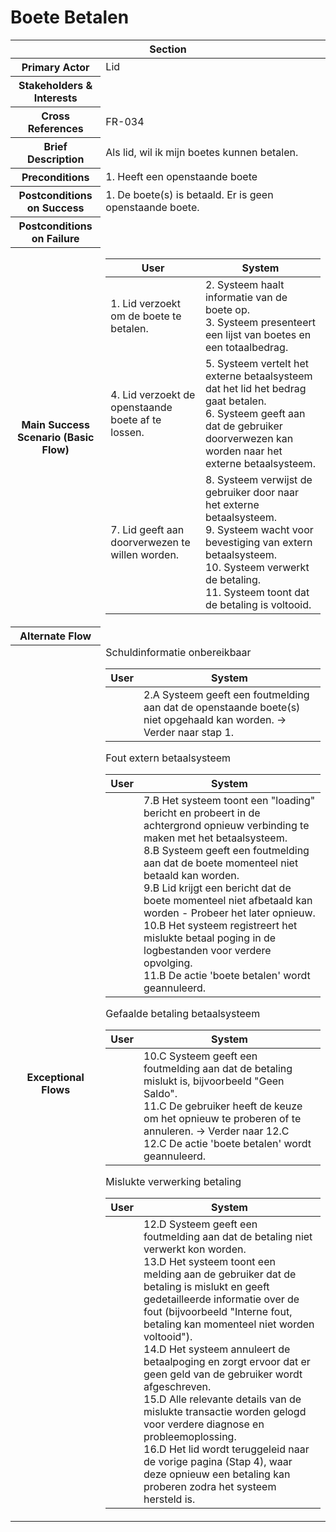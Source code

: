 # Boete Betalen
<table> 
    <thead>
        <tr>
            <th scope="col" colspan="2">Section</th>
        </tr>
    </thead>
    <tbody>
        <tr>
            <th scope="row">Primary Actor</th>
            <td>Lid</td>
        </tr>
        <tr>
            <th scope="row">Stakeholders & Interests</th>
            <td></td>
        </tr>
        <tr>
            <th scope="row">Cross References</th>
            <td>FR-034</td>
        </tr>
        <tr>
            <th scope="row">Brief Description</th>
            <td>Als lid, wil ik mijn boetes kunnen betalen.</td>
        </tr>
        <tr>
            <th scope="row">Preconditions</th>
            <td>1. Heeft een openstaande boete</td>
        </tr>
        <tr>
            <th scope="row">Postconditions on Success</th>
            <td>1. De boete(s) is betaald. Er is geen openstaande boete.<br></td>
        </tr>
        <tr>
            <th scope="row">Postconditions on Failure</th>
            <td></td>
        </tr>
        <tr>
            <th scope="row">Main Success Scenario (Basic Flow)</th>
            <td>
                <table>
                    <thead>
                        <tr>
                            <th scope="col">User</th>
                            <th scope="col">System</th>
                        </tr>
                    </thead>
                    <tbody>
                        <tr>
                            <td>1. Lid verzoekt om de boete te betalen.</td>
                            <td>
                                2. Systeem haalt informatie van de boete op.<br>
                                3. Systeem presenteert een lijst van boetes en een totaalbedrag.<br>
                            </td>
                        </tr>
                        <tr>
                            <td>
                                4. Lid verzoekt de openstaande boete af te lossen.<br>
                            </td>
                            <td>
                                5. Systeem vertelt het externe betaalsysteem dat het lid het bedrag gaat betalen.<br>
                                6. Systeem geeft aan dat de gebruiker doorverwezen kan worden naar het externe betaalsysteem.
                            </td>
                        </tr>
                        <tr>
                            <td>
                                7. Lid geeft aan doorverwezen te willen worden.
                            </td>
                            <td>
                                8. Systeem verwijst de gebruiker door naar het externe betaalsysteem.<br> 
                                9. Systeem wacht voor bevestiging van extern betaalsysteem.<br>
                                10. Systeem verwerkt de betaling.<br>
                                11. Systeem toont dat de betaling is voltooid.
                            </td>
                        </tr>
                    </tbody>
                </table>
            </td>
        </tr>
        <tr>
            <th scope="row">Alternate Flow</th>
            <td></td>
        </tr>
        <tr>
            <th scope="row">Exceptional Flows</th>
            <td>
                <div>Schuldinformatie onbereikbaar</div>
                <table>
                    <thead>
                        <tr>
                            <th scope="col">User</th>
                            <th scope="col">System</th>
                        </tr>
                    </thead>
                    <tbody> 
                        <tr>
                            <td></td>
                            <td>
                                2.A Systeem geeft een foutmelding aan dat de openstaande boete(s) niet opgehaald kan worden. → Verder naar stap 1.<br>
                            </td>
                        </tr>
                    </tbody>
                </table>
                <div>Fout extern betaalsysteem</div>            
                <table>
                    <thead>
                        <tr>
                            <th scope="col">User</th>
                            <th scope="col">System</th>
                        </tr>
                    </thead>
                    <tbody> 
                        <tr>
                            <td></td>
                            <td>
                                7.B Het systeem toont een "loading" bericht en probeert in de achtergrond opnieuw verbinding te maken met het betaalsysteem.<br>
                                8.B Systeem geeft een foutmelding aan dat de boete momenteel niet betaald kan worden. <br>                               
                                9.B Lid krijgt een bericht dat de boete momenteel niet afbetaald kan worden - Probeer het later opnieuw. <br>
                                10.B  Het systeem registreert het mislukte betaal poging in de logbestanden voor verdere opvolging.<br>
                                11.B De actie 'boete betalen' wordt geannuleerd.<br>
                        </tr>
                    </tbody>
                </table>
                <div>Gefaalde betaling betaalsysteem</div>
                <table>
                    <thead>
                        <tr>
                            <th scope="col">User</th>
                            <th scope="col">System</th>
                        </tr>
                    </thead>
                    <tbody> 
                        <tr>
                            <td></td>
                            <td>
                                10.C Systeem geeft een foutmelding aan dat de betaling mislukt is, bijvoorbeeld "Geen Saldo".  <br>
                                11.C De gebruiker heeft de keuze om het opnieuw te proberen of te annuleren. → Verder naar 12.C <br>
                                12.C De actie 'boete betalen' wordt geannuleerd.<br>
                            </td>
                        </tr>
                    </tbody>
                </table>
                <div>Mislukte verwerking betaling</div>
                <table>
                    <thead>
                        <tr>
                            <th scope="col">User</th>
                            <th scope="col">System</th>
                        </tr>
                    </thead>
                    <tbody> 
                        <tr>
                            <td></td>
                            <td>
                                12.D Systeem geeft een foutmelding aan dat de betaling niet verwerkt kon worden. <br>
                                13.D Het systeem toont een melding aan de gebruiker dat de betaling is mislukt en geeft gedetailleerde informatie over de fout (bijvoorbeeld "Interne fout, betaling kan momenteel niet worden voltooid").<br>
                                14.D Het systeem annuleert de betaalpoging en zorgt ervoor dat er geen geld van de gebruiker wordt afgeschreven.<br>
                                15.D Alle relevante details van de mislukte transactie worden gelogd voor verdere diagnose en probleemoplossing.<br>
                                16.D  Het lid wordt teruggeleid naar de vorige pagina (Stap 4), waar deze opnieuw een betaling kan proberen zodra het systeem hersteld is.
                            </td>
                        </tr>
                    </tbody>
                </table> 
            </td>
        </tr>
    </tbody>
</table>
